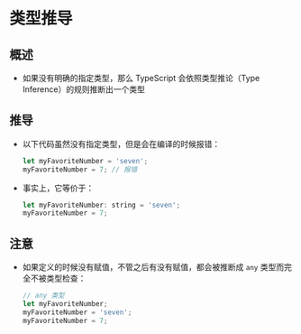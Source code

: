 # 类型推导

## 概述

- 如果没有明确的指定类型，那么 TypeScript 会依照类型推论（Type Inference）的规则推断出一个类型

## 推导

- 以下代码虽然没有指定类型，但是会在编译的时候报错：

    ```js
    let myFavoriteNumber = 'seven';
    myFavoriteNumber = 7; // 报错
    ```

- 事实上，它等价于：

    ```js
    let myFavoriteNumber: string = 'seven';
    myFavoriteNumber = 7;
    ```

## 注意

- 如果定义的时候没有赋值，不管之后有没有赋值，都会被推断成 `any` 类型而完全不被类型检查：

    ```js
    // any 类型
    let myFavoriteNumber;
    myFavoriteNumber = 'seven';
    myFavoriteNumber = 7;
    ```

